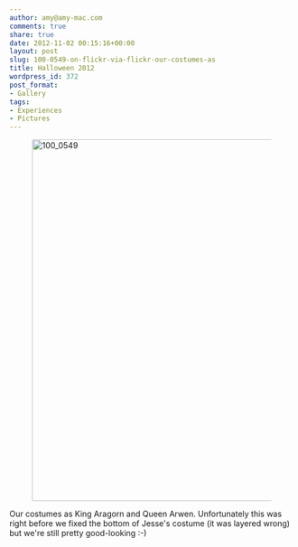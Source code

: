 ```yaml
---
author: amy@amy-mac.com
comments: true
share: true
date: 2012-11-02 00:15:16+00:00
layout: post
slug: 100-0549-on-flickr-via-flickr-our-costumes-as
title: Halloween 2012
wordpress_id: 372
post_format:
- Gallery
tags:
- Experiences
- Pictures
---
```


<figure class="text-center">
  <a href="http://www.flickr.com/photos/amy_sloan/8146231997/" title="100_0549 by AMsloan, on Flickr"><img src="http://farm9.staticflickr.com/8323/8146231997_087433a018_z.jpg" width="529" height="640" alt="100_0549"></a>
</figure>

Our costumes as King Aragorn and Queen Arwen. Unfortunately this was right before we fixed the bottom of Jesse's costume (it was layered wrong) but we're still pretty good-looking :-)
